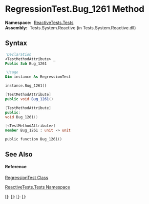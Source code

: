 # RegressionTest.Bug\_1261 Method

**Namespace:**  [ReactiveTests.Tests](ReactiveTests.Tests\ReactiveTests.Tests.md)  
**Assembly:**  Tests.System.Reactive (in Tests.System.Reactive.dll)

## Syntax

```vb
'Declaration
<TestMethodAttribute> _
Public Sub Bug_1261
```

```vb
'Usage
Dim instance As RegressionTest

instance.Bug_1261()
```

```csharp
[TestMethodAttribute]
public void Bug_1261()
```

```c++
[TestMethodAttribute]
public:
void Bug_1261()
```

```fsharp
[<TestMethodAttribute>]
member Bug_1261 : unit -> unit 
```

```jscript
public function Bug_1261()
```

## See Also

#### Reference

[RegressionTest Class](RegressionTest\RegressionTest.md)

[ReactiveTests.Tests Namespace](ReactiveTests.Tests\ReactiveTests.Tests.md)

[]: 
[]: 
[]: 
[]: 